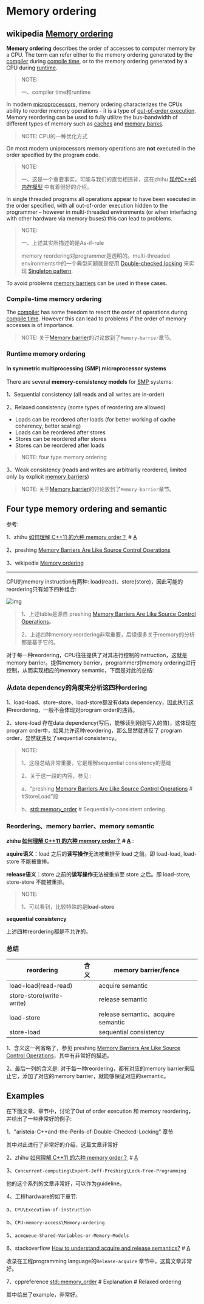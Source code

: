 # Memory ordering



## wikipedia [Memory ordering](https://en.wikipedia.org/wiki/Memory_ordering)

**Memory ordering** describes the order of accesses to computer memory by a CPU. The term can refer either to the memory ordering generated by the [compiler](https://infogalactic.com/info/Compiler) during [compile time](https://infogalactic.com/info/Compile_time), or to the memory ordering generated by a CPU during [runtime](https://infogalactic.com/info/Run_time_(program_lifecycle_phase)).

> NOTE: 
>
> 一、compiler time和runtime

In modern [microprocessors](https://infogalactic.com/info/Microprocessor), memory ordering characterizes the CPUs ability to reorder memory operations - it is a type of [out-of-order execution](https://infogalactic.com/info/Out-of-order_execution). Memory reordering can be used to fully utilize the bus-bandwidth of different types of memory such as [caches](https://infogalactic.com/info/CPU_cache#Cache_entries) and [memory banks](https://infogalactic.com/info/Memory_bank).

> NOTE: CPU的一种优化方式

On most modern uniprocessors memory operations are **not** executed in the order specified by the program code.

> NOTE: 
>
> 一、这是一个重要事实，可能与我们的直觉相违背，这在zhihu [现代C++的内存模型](https://zhuanlan.zhihu.com/p/382372072) 中有着很好的介绍。

In single threaded programs all operations appear to have been executed in the order specified, with all out-of-order execution hidden to the programmer – however in multi-threaded environments (or when interfacing with other hardware via memory buses) this can lead to problems. 

> NOTE: 
>
> 一、上述其实所描述的是As-if-rule
>
> memory reordering对programmer是透明的。multi-threaded environments中的一个典型问题就是使用 [Double-checked locking](https://infogalactic.com/info/Double-checked_locking) 来实现 [Singleton pattern](https://infogalactic.com/info/Singleton_pattern). 

To avoid problems [memory barriers](https://infogalactic.com/info/Memory_barrier) can be used in these cases.

### Compile-time memory ordering

The [compiler](https://infogalactic.com/info/Compiler) has some freedom to resort the order of operations during [compile time](https://infogalactic.com/info/Compile_time). However this can lead to problems if the order of memory accesses is of importance.

> NOTE: 关于[Memory barrier](https://infogalactic.com/info/Memory_barrier)的讨论放到了`Memory-barrier`章节。



### Runtime memory ordering

#### In symmetric multiprocessing (SMP) microprocessor systems

There are several **memory-consistency models** for [SMP](https://infogalactic.com/info/Symmetric_multiprocessing) systems:

1、Sequential consistency (all reads and all writes are in-order)

2、Relaxed consistency (some types of reordering are allowed)

- Loads can be reordered after loads (for better working of cache coherency, better scaling)
- Loads can be reordered after stores
- Stores can be reordered after stores
- Stores can be reordered after loads

> NOTE: four type memory ordering

3、Weak consistency (reads and writes are arbitrarily reordered, limited only by explicit [memory barriers](https://infogalactic.com/info/Memory_barrier))



> NOTE: 关于[Memory barrier](https://infogalactic.com/info/Memory_barrier)的讨论放到了`Memory-barrier`章节。







## Four type memory ordering and semantic

参考: 

1、zhihu [如何理解 C++11 的六种 memory order？](https://www.zhihu.com/question/24301047) # [A](https://www.zhihu.com/question/24301047/answer/85844428) 

2、preshing [Memory Barriers Are Like Source Control Operations](https://preshing.com/20120710/memory-barriers-are-like-source-control-operations/)

3、wikipedia [Memory ordering](https://en.wikipedia.org/wiki/Memory_ordering)

---



CPU的memory instruction有两种: load(read)、store(store)，因此可能的reordering只有如下四种组合: 

![img](https://preshing.com/images/barrier-types.png)

> 1、上述table是源自 preshing [Memory Barriers Are Like Source Control Operations](https://preshing.com/20120710/memory-barriers-are-like-source-control-operations/)。
>
> 2、上述四种memory reordering非常重要，后续很多关于memory的分析都是基于它的。

对于每一种reordering，CPU往往提供了对其进行控制的instruction，这就是memory barrier。提供memory barrier，programmer对memory ordering进行控制，从而实现相应的memory semantic，下面是对此的总结: 



### 从data dependency的角度来分析这四种ordering

1、load-load、store-store、load-store都没有data dependency，因此执行这种reordering，一般不会体现对program order的违背。

2、store-load 存在data dependency(写后，能够读到刚刚写入的值)，这体现在program order中，如果允许这种reordering，那么显然就违反了 program order，显然就违反了sequential consistency。

> NOTE: 
>
> 1、这段总结非常重要，它是理解sequential consistency的基础
>
> 2、关于这一段的内容，参见 :
>
> a、"preshing [Memory Barriers Are Like Source Control Operations](https://preshing.com/20120710/memory-barriers-are-like-source-control-operations/) # #StoreLoad"段
>
> b、[std::memory_order](https://en.cppreference.com/w/cpp/atomic/memory_order) # Sequentially-consistent ordering



### Reordering、memory barrier、memory semantic



**zhihu [如何理解 C++11 的六种 memory order？](https://www.zhihu.com/question/24301047) # [A](https://www.zhihu.com/question/24301047/answer/85844428)** :

**aquire语义**：load 之后的**读写操作**无法被重排至 load 之前。即 load-load, load-store 不能被重排。

**release语义**：store 之前的**读写操作**无法被重排至 store 之后。即 load-store, store-store 不能被重排。

> NOTE: 
>
> 1、可以看到，比较特殊的是**load-store** 



**sequential consistency**

上述四种reordering都是不允许的。



### 总结

| reordering               | 含义 | memory barrier/fence               |
| ------------------------ | ---- | ---------------------------------- |
| load-load(read-read)     |      | acquire semantic                   |
| store-store(write-write) |      | release semantic                   |
| load-store               |      | release semantic、acquire semantic |
| store-load               |      | sequential consistency             |

1、含义这一列省略了，参见 preshing [Memory Barriers Are Like Source Control Operations](https://preshing.com/20120710/memory-barriers-are-like-source-control-operations/)，其中有非常好的描述。

2、最后一列的含义是: 对于每一种reordering，都有对应的memory barrier来阻止它，添加了对应的memory barrier，就能够保证对应的semantic。



## Examples

在下面文章、章节中，讨论了Out of order execution 和 memory reordering，并给出了一些非常好的例子: 

1、"aristeia-C++and-the-Perils-of-Double-Checked-Locking" 章节

其中对此进行了非常好的介绍，这篇文章非常好

2、zhihu [如何理解 C++11 的六种 memory order？](https://www.zhihu.com/question/24301047) # [A](https://www.zhihu.com/question/24301047/answer/1193956492)

3、`Concurrent-computing\Expert-Jeff-Preshing\Lock-Free-Programming`

他的这个系列的文章非常好，可以作为guideline。

4、工程hardware的如下章节:

a、`CPU\Execution-of-instruction`

b、`CPU-memory-access\Memory-ordering`

5、`acmqueue-Shared-Variables-or-Memory-Models`

6、stackoverflow [How to understand acquire and release semantics?](https://stackoverflow.com/questions/24565540/how-to-understand-acquire-and-release-semantics) # [A](https://stackoverflow.com/a/9764313)

收录在工程programming language的`Release-acquire` 章节中，这篇文章非常好。

7、cppreference [std::memory_order](https://en.cppreference.com/w/cpp/atomic/memory_order) # Explanation # Relaxed ordering

其中给出了example，非常好。